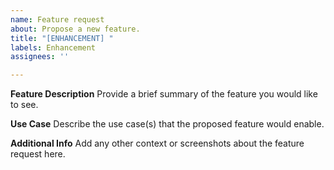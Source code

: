 ```yaml
---
name: Feature request
about: Propose a new feature.
title: "[ENHANCEMENT] "
labels: Enhancement
assignees: ''

---
```


**Feature Description**
Provide a brief summary of the feature you would like to see.

**Use Case**
Describe the use case(s) that the proposed feature would enable.

**Additional Info**
Add any other context or screenshots about the feature request here.
